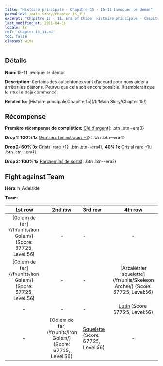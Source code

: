 ```yaml
---
title: "Histoire principale - Chapitre 15 - 15-11 Invoquer le démon"
permalink: /Main Story/Chapter 15_11/
excerpt: "Chapitre 15 - 11. Era of Chaos  Histoire principale - Chapitre 15_11. 15-11 Invoquer le démon"
last_modified_at: 2021-04-16
locale: fr
ref: "Chapter 15_11.md"
toc: false
classes: wide
---
```


## Détails

 **Nom:** 15-11 Invoquer le démon

 **Description:** Certains des autochtones sont d'accord pour nous aider à arrêter les démons. Pourvu que cela soit encore possible. Il semblerait que le rituel a déjà commencé.

 **Related to:** [Histoire principale Chapitre 15](/fr/Main Story/Chapter 15/)

## Récompense

 **Première récompense de complétion:** [Clé d'argent](/fr/Items/con_693/){: .btn .btn--era3}

 **Drop 1:** **100% 1x** [Gemmes fantastiques +2](/fr/Items/mat_51/){: .btn .btn--era4}

 **Drop 2:** **60% 0x** [Cristal rare +1](/fr/Items/mat_45/){: .btn .btn--era4}, **40% 1x** [Cristal rare +1](/fr/Items/mat_45/){: .btn .btn--era4}

 **Drop 3:** **100% 1x** [Parchemins de sorts](/fr/Items/con_694/){: .btn .btn--era3}


## Fight against Team
 **Hero:** h_Adelaide

 **Team:**


  | 1st row | 2nd row | 3rd row | 4th row |
  |:----:|:----:|:----|:----:|
  | [Golem de fer](/fr/units/Iron Golem/) (Score: 67725, Level:56)  | - | - | - |
  | [Golem de fer](/fr/units/Iron Golem/) (Score: 67725, Level:56)  | - | - | [Arbalétrier squelette](/fr/units/Skeleton Archer/) (Score: 67725, Level:56)  |
  | - | - | - | [Lutin](/fr/units/Gremlin/) (Score: 67725, Level:56)  |
  | - | [Golem de fer](/fr/units/Iron Golem/) (Score: 67725, Level:56)  | [Squelette](/fr/units/Skeleton/) (Score: 67725, Level:56)  | - |


